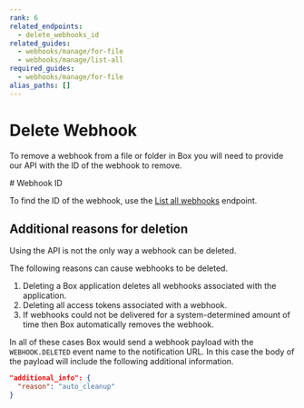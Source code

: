 ```yaml
---
rank: 6
related_endpoints:
  - delete_webhooks_id
related_guides:
  - webhooks/manage/for-file
  - webhooks/manage/list-all
required_guides:
  - webhooks/manage/for-file
alias_paths: []
---
```


# Delete Webhook

To remove a webhook from a file or folder in Box you will need to provide our
API with the ID of the webhook to remove.

<Samples id='delete_webhooks_id'></Samples>

<Message type='notice'>
  # Webhook ID

  To find the ID of the webhook, use the [List all webhooks][1] endpoint.
</Message>

## Additional reasons for deletion

Using the API is not the only way a webhook can be deleted.

The following reasons can cause webhooks to be deleted.

1. Deleting a Box application deletes all webhooks associated with the application.
2. Deleting all access tokens associated with a webhook.
3. If webhooks could not be delivered for a system-determined amount of time
   then Box automatically removes the webhook.

In all of these cases Box would send a webhook payload with the `WEBHOOK.DELETED`
event name to the notification URL. In this case the body of the payload will
include the following additional information.

```json
"additional_info": {
  "reason": "auto_cleanup"
}
```

[1]: guide://webhooks/manage/list-all
